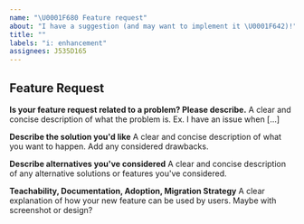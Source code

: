 ```yaml
---
name: "\U0001F680 Feature request"
about: "I have a suggestion (and may want to implement it \U0001F642)!"
title: ""
labels: "i: enhancement"
assignees: J535D165
---
```


## Feature Request

**Is your feature request related to a problem? Please describe.**
A clear and concise description of what the problem is. Ex. I have an issue when [...]

**Describe the solution you'd like**
A clear and concise description of what you want to happen. Add any considered drawbacks.

**Describe alternatives you've considered**
A clear and concise description of any alternative solutions or features you've considered.

**Teachability, Documentation, Adoption, Migration Strategy**
A clear explanation of how your new feature can be used by users.
Maybe with screenshot or design?
